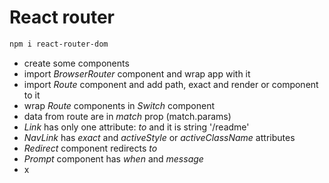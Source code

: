 # React router

```sh
npm i react-router-dom
```

- create some components
- import _BrowserRouter_ component and wrap app with it
- import _Route_ component and add path, exact and render or component to it
- wrap _Route_ components in _Switch_ component
- data from route are in _match_ prop (match.params)
- _Link_ has only one attribute: _to_ and it is string '/readme'
- _NavLink_ has _exact_ and _activeStyle_ or _activeClassName_ attributes
- _Redirect_ component redirects _to_
- _Prompt_ component has _when_ and _message_
- x
